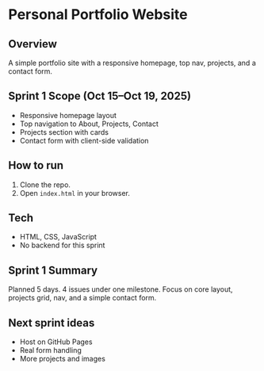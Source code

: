 # Personal Portfolio Website

## Overview
A simple portfolio site with a responsive homepage, top nav, projects, and a contact form.

## Sprint 1 Scope (Oct 15–Oct 19, 2025)
- Responsive homepage layout
- Top navigation to About, Projects, Contact
- Projects section with cards
- Contact form with client-side validation

## How to run
1. Clone the repo.
2. Open `index.html` in your browser.

## Tech
- HTML, CSS, JavaScript
- No backend for this sprint

## Sprint 1 Summary
Planned 5 days. 4 issues under one milestone. Focus on core layout, projects grid, nav, and a simple contact form.

## Next sprint ideas
- Host on GitHub Pages
- Real form handling
- More projects and images

